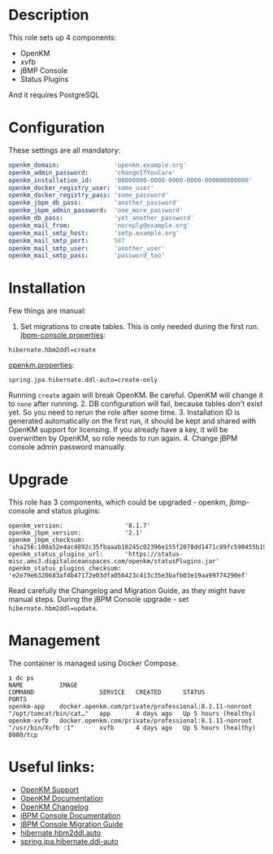 # Description

This role sets up 4 components:
- OpenKM
- xvfb
- jBMP Console
- Status Plugins

And it requires PostgreSQL

# Configuration

These settings are all mandatory:
```yaml
openkm_domain:               'openkm.example.org'
openkm_admin_password:       'changeIfYouCare'
openkm_installation_id:      '00000000-0000-0000-0000-000000000000'
openkm_docker_registry_user: 'some_user'
openkm_docker_registry_pass: 'some_password'
openkm_jbpm_db_pass:         'another_password'
openkm_jbpm_admin_password:  'one_more_password'
openkm_db_pass:              'yet_another_password'
openkm_mail_from:            'noreply@example.org'
openkm_mail_smtp_host:       'smtp.example.org'
openkm_mail_smtp_port:       587
openkm_mail_smtp_user:       'another_user'
openkm_mail_smtp_pass:       'password_too'
```

# Installation

Few things are manual:
1. Set migrations to create tables. This is only needed during the first run.
[jbpm-console.properties](./templates/config/jbpm-console.properties):
```
hibernate.hbm2ddl=create
```
[openkm.properties](./templates/config/openkm.properties):
```
spring.jpa.hibernate.ddl-auto=create-only
```
Running `create` again will break OpenKM. Be careful.
OpenKM will change it to `none` after running.
2. DB configuration will fail, because tables don't exist yet.
So you need to rerun the role after some time.
3. Installation ID is generated automatically on the first run,
it should be kept and shared with OpenKM support for licensing.
If you already have a key, it will be overwritten by OpenKM, so role needs to run again.
4. Change jBPM console admin password manually.

# Upgrade

This role has 3 components, which could be upgraded - openkm, jbmp-console and status plugins:
```
openkm_version:                 '8.1.7'
openkm_jbpm_version:            '2.1'
openkm_jbpm_checksum:           'sha256:100a52e4ac4892c35fbaaab10245c02396e155f2078dd1471c89fc590455b19b'
openkm_status_plugins_url:      'https://status-misc.ams3.digitaloceanspaces.com/openkm/statusPlugins.jar'
openkm_status_plugins_checksum: 'e2e79e6320683af4b47172e03dfa056423c413c35e3bafb03e19aa99774290ef'
```

Read carefully the Changelog and Migration Guide, as they might have manual steps.
During the jBPM Console upgrade - set `hibernate.hbm2ddl=update`.

# Management

The container is managed using Docker Compose.
```
❯ dc ps
NAME          IMAGE                                                   COMMAND                  SERVICE   CREATED      STATUS                 PORTS
openkm-app    docker.openkm.com/private/professional:8.1.11-nonroot   "/opt/tomcat/bin/cat…"   app       4 days ago   Up 5 hours (healthy)
openkm-xvfb   docker.openkm.com/private/professional:8.1.11-nonroot   "/usr/bin/Xvfb :1"       xvfb      4 days ago   Up 5 hours (healthy)   8080/tcp
```

# Useful links:
- [OpenKM Support](https://support.openkm.com)
- [OpenKM Documentation](https://docs.openkm.com/kcenter/view/okm-8.1/)
- [OpenKM Changelog](https://docs.openkm.com/kcenter/view/okm-8.1/changelog.html)
- [jBPM Console Documentation](https://docs.openkm.com/kcenter/view/jbpm-console-2x/)
- [jBPM Console Migration Guide](https://docs.openkm.com/kcenter/view/jbpm-console-2x/migration-guide.html)
- [hibernate.hbm2ddl.auto](https://docs.jboss.org/hibernate/orm/6.4/javadocs/org/hibernate/cfg/SchemaToolingSettings.html#HBM2DDL_AUTO)
- [spring.jpa.hibernate.ddl-auto](https://docs.spring.io/spring-boot/how-to/data-initialization.html)
